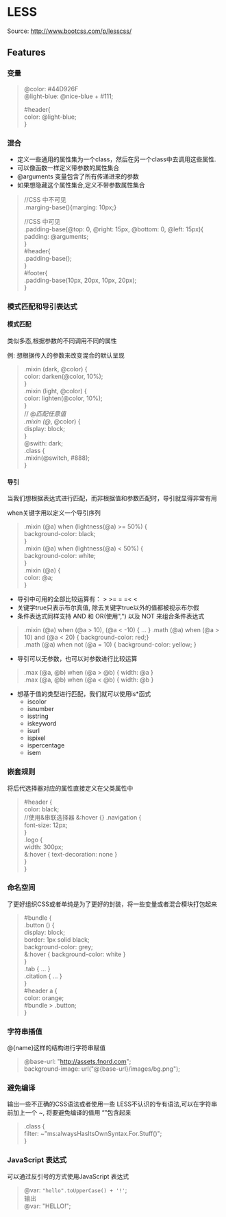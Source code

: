 # LESS

Source: <http://www.bootcss.com/p/lesscss/>

## Features

### 变量

> @color: #44D926F   
> @light-blue: @nice-blue + #111;  
>    
>  #header{  
>    color: @light-blue;    
>  }  

### 混合

* 定义一些通用的属性集为一个class，然后在另一个class中去调用这些属性.
* 可以像函数一样定义带参数的属性集合
* @arguments 变量包含了所有传递进来的参数
* 如果想隐藏这个属性集合,定义不带参数属性集合

> //CSS 中不可见  
> .marging-base(){marging: 10px;}
>
> //CSS 中可见  
>.padding-base(@top: 0, @right: 15px, @bottom: 0, @left: 15px){  
>     padding: @arguments;  
>}  
>  \#header{  
>    .padding-base();   
>  }  
>  \#footer{  
>    .padding-base(10px, 20px, 10px, 20px);   
>  }  

### 模式匹配和导引表达式

#### 模式匹配

类似多态,根据参数的不同调用不同的属性

例: 想根据传入的参数来改变混合的默认呈现

>  
>.mixin (dark, @color) {  
>  color: darken(@color, 10%);  
>}  
>.mixin (light, @color) {  
>  color: lighten(@color, 10%);  
>}  
> // @_匹配任意值  
>.mixin (@_, @color) {  
>  display: block;  
>}  
>@swith: dark;  
>.class {  
>  .mixin(@switch, #888);  
>}  

#### 导引

当我们想根据表达式进行匹配，而非根据值和参数匹配时，导引就显得非常有用

when关键字用以定义一个导引序列

>.mixin (@a) when (lightness(@a) >= 50%) {  
>  background-color: black;  
>}  
>.mixin (@a) when (lightness(@a) < 50%) {  
>  background-color: white;  
>}  
>.mixin (@a) {  
>  color: @a;  
>}  

* 导引中可用的全部比较运算有： > >= = =< <
* 关键字true只表示布尔真值, 除去关键字true以外的值都被视示布尔假
* 条件表达式同样支持 AND 和 OR(使用",") 以及 NOT 来组合条件表达式
> .mixin (@a) when (@a > 10), (@a < -10) { ... }
> .math (@a) when (@a > 10) and (@a < 20) { background-color: red;}  
> .math (@a) when not (@a = 10)  { background-color: yellow; } 
* 导引可以无参数，也可以对参数进行比较运算
> .max (@a, @b) when (@a > @b) { width: @a }    
> .max (@a, @b) when (@a < @b) { width: @b }  
* 想基于值的类型进行匹配，我们就可以使用is*函式
  - iscolor
  - isnumber
  - isstring
  - iskeyword
  - isurl
  - ispixel
  - ispercentage
  - isem

### 嵌套规则

将后代选择器对应的属性直接定义在父类属性中

> #header {  
>  color: black;  
>  //使用&串联选择器
>  &:hover {}
>  .navigation {  
>    font-size: 12px;  
>  }  
>  .logo {  
>    width: 300px;  
>    &:hover { text-decoration: none }  
>  }  
> }  

### 命名空间

了更好组织CSS或者单纯是为了更好的封装，将一些变量或者混合模块打包起来


> \#bundle {  
>  .button () {  
>    display: block;  
>    border: 1px solid black;  
>    background-color: grey;  
>    &:hover { background-color: white }  
>  }  
>  .tab { ... }  
>  .citation { ... }  
>}  
>\#header a {  
>  color: orange;  
>  #bundle > .button;  
>}  

### 字符串插值

@{name}这样的结构进行字符串赋值

> @base-url: "http://assets.fnord.com";  
> background-image: url("@{base-url}/images/bg.png");

### 避免编译

输出一些不正确的CSS语法或者使用一些 LESS不认识的专有语法,可以在字符串前加上一个 ~, 将要避免编译的值用 “”包含起来

> .class {  
>   filter: ~"ms:alwaysHasItsOwnSyntax.For.Stuff()";  
> }  

### JavaScript 表达式

可以通过反引号的方式使用JavaScript 表达式

> @var: `"hello".toUpperCase() + '!'`;  
> 输出  
> @var: "HELLO!";  


